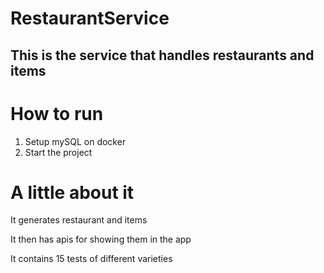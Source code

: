 # RestaurantService
## This is the service that handles restaurants and items

# How to run
1. Setup mySQL on docker
2. Start the project


# A little about it
It generates restaurant and items

It then has apis for showing them in the app 

It contains 15 tests of different varieties
